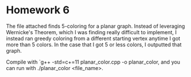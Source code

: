 # Homework 6
The file attached finds 5-coloring for a planar graph. Instead of leveraging Wernicke's Theorem,
which I was finding really difficult to implement, I instead ran greedy coloring from a different starting vertex
anytime I got more than 5 colors. In the case that I got 5 or less colors, I outputted that graph.

Compile with `g++ -std=c+=11 planar_color.cpp -o planar_color, and you can run with ./planar_color <file_name>.
